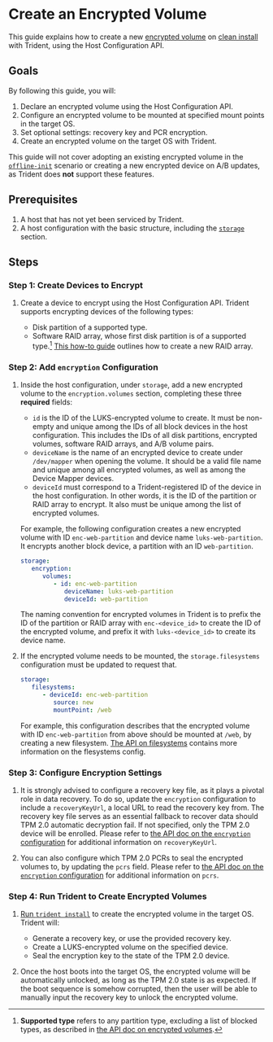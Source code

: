 
# Create an Encrypted Volume

This guide explains how to create a new [encrypted volume](../Reference/Host-Configuration/API-Reference/EncryptedVolume.md) on [clean install](../Reference/Glossary.md/#clean-install) with Trident, using the Host Configuration API.

## Goals

By following this guide, you will:

1. Declare an encrypted volume using the Host Configuration API.
1. Configure an encrypted volume to be mounted at specified mount points in the target OS.
1. Set optional settings: recovery key and PCR encryption.
1. Create an encrypted volume on the target OS with Trident.

This guide will not cover adopting an existing encrypted volume in the [`offline-init`](../Explanation/Offline-Init.md) scenario or creating a new encrypted device on A/B updates, as Trident does **not** support these features.

## Prerequisites

1. A host that has not yet been serviced by Trident.
1. A host configuration with the basic structure, including the [`storage`](../Reference/Host-Configuration/API-Reference/Storage.md) section.

## Steps

### Step 1: Create Devices to Encrypt

1. Create a device to encrypt using the Host Configuration API. Trident supports encrypting devices of the following types:

   - Disk partition of a supported type.
   - Software RAID array, whose first disk partition is of a supported type.[^1] [This how-to guide](./Create-a-RAID-Array.md) outlines how to create a new RAID array.

[^1]: **Supported type** refers to any partition type, excluding a list of blocked types, as described in [the API doc on encrypted volumes](../Reference/Host-Configuration/API-Reference/EncryptedVolume.md).

### Step 2: Add `encryption` Configuration

1. Inside the host configuration, under `storage`, add a new encrypted volume to the `encryption.volumes` section, completing these three **required** fields:

   - `id` is the ID of the LUKS-encrypted volume to create. It must be non-empty and unique among the IDs of all block devices in the host configuration. This includes the IDs of all disk partitions, encrypted volumes, software RAID arrays, and A/B volume pairs.
   - `deviceName` is the name of an encrypted device to create under `/dev/mapper` when opening the volume. It should be a valid file name and unique among all encrypted volumes, as well as among the Device Mapper devices.
   - `deviceId` must correspond to a Trident-registered ID of the device in the host configuration. In other words, it is the ID of the partition or RAID array to encrypt. It also must be unique among the list of encrypted volumes.

   For example, the following configuration creates a new encrypted volume with ID `enc-web-partition` and device name `luks-web-partition`. It encrypts another block device, a partition with an ID `web-partition`.

   ```yaml
   storage:
      encryption:
         volumes:
            - id: enc-web-partition
               deviceName: luks-web-partition
               deviceId: web-partition
   ```

   The naming convention for encrypted volumes in Trident is to prefix the ID of the partition or RAID array with `enc-<device_id>` to create the ID of the encrypted volume, and prefix it with `luks-<device_id>` to create its device name.

1. If the encrypted volume needs to be mounted, the `storage.filesystems` configuration must be updated to request that.

   ```yaml
   storage:
      filesystems:
         - deviceId: enc-web-partition
            source: new
            mountPoint: /web
   ```

   For example, this configuration describes that the encrypted volume with ID `enc-web-partition` from above should be mounted at `/web`, by creating a new filesystem. [The API on filesystems](../Reference/Host-Configuration/API-Reference/FileSystem.md) contains more information on the flesystems config.

### Step 3: Configure Encryption Settings

1. It is strongly advised to configure a recovery key file, as it plays a pivotal role in data
recovery. To do so, update the `encryption` configuration to include a `recoveryKeyUrl`, a local
URL to read the recovery key from. The recovery key file serves as an essential fallback to recover
data should TPM 2.0 automatic decryption fail. If not specified, only the TPM 2.0 device will be
enrolled. Please refer to [the API doc on the `encryption` configuration](../Reference/Host-Configuration/API-Reference/Encryption.md) for additional information on `recoveryKeyUrl`.

1. You can also configure which TPM 2.0 PCRs to seal the encrypted volumes to, by updating the
`pcrs` field. Please refer to [the API doc on the `encryption` configuration](../Reference/Host-Configuration/API-Reference/Encryption.md) for additional information on `pcrs`.

### Step 4: Run Trident to Create Encrypted Volumes

1. [Run `trident install`](./Perform-a-Clean-Install.md) to create the encrypted volume in the target OS. Trident will:

   - Generate a recovery key, or use the provided recovery key.
   - Create a LUKS-encrypted volume on the specified device.
   - Seal the encryption key to the state of the TPM 2.0 device.

1. Once the host boots into the target OS, the encrypted volume will be automatically unlocked, as long as the TPM 2.0 state is as expected. If the boot sequence is somehow corrupted, then the user will be able to manually input the recovery key to unlock the encrypted volume.

